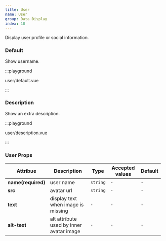```yaml
---
title: User
name: User
group: Data Display
index: 10
---
```


Display user profile or social information.

### Default

Show username.

:::playground

user/default.vue

:::

### Description

Show an extra description.

:::playground

user/description.vue

:::

### User Props

| Attribue           | Description                              | Type     | Accepted values | Default |
| ------------------ | ---------------------------------------- | -------- | --------------- | ------- |
| **name(required)** | user name                                | `string` | `-`             | `-`     |
| **src**            | avatar url                               | `string` | `-`             | `-`     |
| **text**           | display text when image is missing       | `-`      | `-`             | `-`     |
| **alt-text**       | alt attribute used by inner avatar image | `-`      | `-`             | `-`     |

